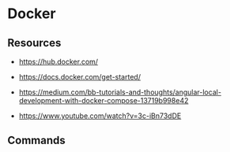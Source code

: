 # Docker

## Resources

- https://hub.docker.com/

- https://docs.docker.com/get-started/

- https://medium.com/bb-tutorials-and-thoughts/angular-local-development-with-docker-compose-13719b998e42

- https://www.youtube.com/watch?v=3c-iBn73dDE

## Commands
